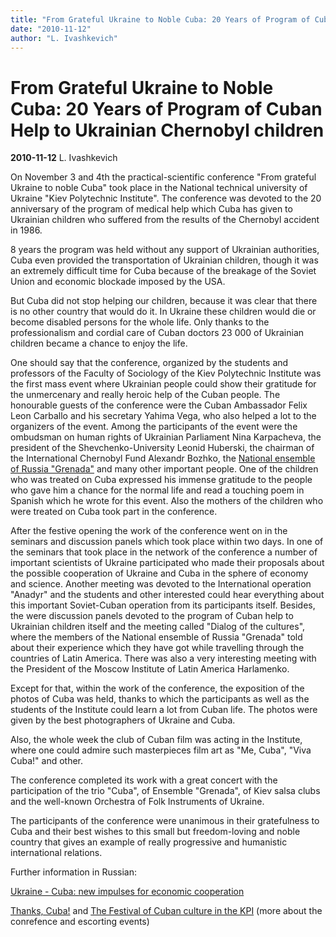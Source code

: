 ```yaml
---
title: "From Grateful Ukraine to Noble Cuba: 20 Years of Program of Cuban Help to Ukrainian Chernobyl children"
date: "2010-11-12"
author: "L. Ivashkevich"
---
```


# From Grateful Ukraine to Noble Cuba: 20 Years of Program of Cuban Help to Ukrainian Chernobyl children

**2010-11-12** L. Ivashkevich

On November 3 and 4th the practical-scientific conference "From grateful Ukraine to noble Cuba" took place in the National technical university of Ukraine "Kiev Polytechnic Institute". The conference was devoted to the 20 anniversary of the program of medical help which Cuba has given to Ukrainian children who suffered from the results of the Chernobyl accident in 1986.

8 years the program was held without any support of Ukrainian authorities, Cuba even provided the transportation of Ukrainian children, though it was an extremely difficult time for Cuba because of the breakage of the Soviet Union and economic blockade imposed by the USA.

But Cuba did not stop helping our children, because it was clear that there is no other country that would do it. In Ukraine these children would die or become disabled persons for the whole life. Only thanks to the professionalism and cordial care of Cuban doctors 23 000 of Ukrainian children became a chance to enjoy the life.

One should say that the conference, organized by the students and professors of the Faculty of Sociology of the Kiev Polytechnic Institute was the first mass event where Ukrainian people could show their gratitude for the unmercenary and really heroic help of the Cuban people. The honourable guests of the conference were the Cuban Ambassador Felix Leon Carballo and his secretary Yahima Vega, who also helped a lot to the organizers of the event. Among the participants of the event were the ombudsman on human rights of Ukrainian Parliament Nina Karpacheva, the president of the Shevchenko-University Leonid Huberski, the chairman of the International Chernobyl Fund Alexandr Bozhko, the [National ensemble of Russia "Grenada"](http://www.agrenada.ru/page.php?menu_uid=153&lang=eng) and many other important people. One of the children who was treated on Cuba expressed his immense gratitude to the people who gave him a chance for the normal life and read a touching poem in Spanish which he wrote for this event. Also the mothers of the children who were treated on Cuba took part in the conference.

After the festive opening the work of the conference went on in the seminars and discussion panels which took place within two days. In one of the seminars that took place in the network of the conference a number of important scientists of Ukraine participated who made their proposals about the possible cooperation of Ukraine and Cuba in the sphere of economy and science. Another meeting was devoted to the International operation "Anadyr" and the students and other interested could hear everything about this important Soviet-Cuban operation from its participants itself. Besides, the were discussion panels devoted to the program of Cuban help to Ukrainian children itself and the meeting called "Dialog of the cultures", where the members of the National ensemble of Russia "Grenada" told about their experience which they have got while travelling through the countries of Latin America. There was also a very interesting meeting with the President of the Moscow Institute of Latin America Harlamenko.

Except for that, within the work of the conference, the exposition of the photos of Cuba was held, thanks to which the participants as well as the students of the Institute could learn a lot from Cuban life. The photos were given by the best photographers of Ukraine and Cuba.

Also, the whole week the club of Cuban film was acting in the Institute, where one could admire such masterpieces film art as "Me, Cuba", "Viva Cuba!" and other.

The conference completed its work with a great concert with the participation of the trio "Cuba", of Ensemble "Grenada", of Kiev salsa clubs and the well-known Orchestra of Folk Instruments of Ukraine.

The participants of the conference were unanimous in their gratefulness to Cuba and their best wishes to this small but freedom-loving and noble country that gives an example of really progressive and humanistic international relations.

Further information in Russian:

[Ukraine - Cuba: new impulses for economic cooperation](/2910.html)

[Thanks, Cuba!](/2915.html) and [The Festival of Cuban culture in the KPI](/2921.html) (more about the conrefence and escorting events)